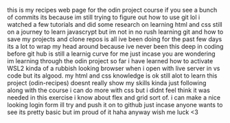 this is my recipes web page for the odin project course if you see a bunch of commits its because im still trying to figure out how to use git lol
i watched a few tutorials and did some research on learning html and css still on a journey to learn javascrypt but im not in no rush learning git and how to save my projects and clone repos is all ive been doing for the past few days
its a lot to wrap my head around because ive never been this deep in coding before git hub is still a learnig curve for me just incase you are wondering im learning through the odin project so far i have learned how to activate WSL2
kinda of a rubbish looking browser when i open with live server in vs code but its algood. my html and css knowledge is ok still alot to learn this project (odin-recipes) doesnt really show my skills kinda just following along with the course i can do more with css but i didnt feel
think it was needed in this exercise i know about flex and grid sort of. i can make a nice looking login form ill try and push it on to github just incase anyone wants to see its pretty basic but im proud of it haha anyway wish me luck <3
